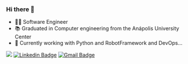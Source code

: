 ### Hi there 👋
- 👨‍💻 Software Engineer
- 📚 Graduated in Computer engineering from the Anápolis University Center
- 🔭 Currently working with Python and RobotFramework and DevOps...

![](https://komarev.com/ghpvc/?username=brenoborgesfrancagit&color=blueviolet) 
[![Linkedin Badge](https://img.shields.io/badge/-LinkedIn-blue?style=flat-square&logo=Linkedin&logoColor=white&link=https://www.linkedin.com/in/brenoborgesfranca/)](https://www.linkedin.com/in/brenoborgesfranca/) 
[![Gmail Badge](https://img.shields.io/badge/-Gmail-c14438?style=flat-square&logo=Gmail&logoColor=white&link=mailto:abdu.zaiter@gmail.com)](mailto:brenoborgesfranca@gmail.com)
